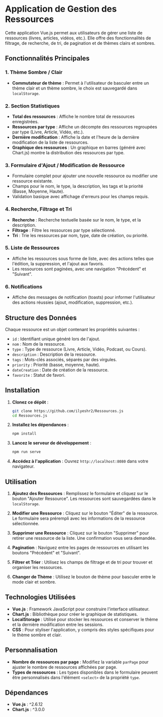 # Application de Gestion des Ressources

Cette application Vue.js permet aux utilisateurs de gérer une liste de ressources (livres, articles, vidéos, etc.). Elle offre des fonctionnalités de filtrage, de recherche, de tri, de pagination et de thèmes clairs et sombres.

## Fonctionnalités Principales

### 1. Thème Sombre / Clair
- **Commutateur de thème** : Permet à l'utilisateur de basculer entre un thème clair et un thème sombre, le choix est sauvegardé dans `localStorage`.

### 2. Section Statistiques
- **Total des ressources** : Affiche le nombre total de ressources enregistrées.
- **Ressources par type** : Affiche un décompte des ressources regroupées par type (Livre, Article, Vidéo, etc.).
- **Dernière modification** : Affiche la date et l'heure de la dernière modification de la liste de ressources.
- **Graphique des ressources** : Un graphique en barres (généré avec Chart.js) montre la distribution des ressources par type.

### 3. Formulaire d'Ajout / Modification de Ressource
- Formulaire complet pour ajouter une nouvelle ressource ou modifier une ressource existante.
- Champs pour le nom, le type, la description, les tags et la priorité (Basse, Moyenne, Haute).
- Validation basique avec affichage d'erreurs pour les champs requis.

### 4. Recherche, Filtrage et Tri
- **Recherche** : Recherche textuelle basée sur le nom, le type, et la description.
- **Filtrage** : Filtre les ressources par type sélectionné.
- **Tri** : Trie les ressources par nom, type, date de création, ou priorité.

### 5. Liste de Ressources
- Affiche les ressources sous forme de liste, avec des actions telles que l'édition, la suppression, et l'ajout aux favoris.
- Les ressources sont paginées, avec une navigation "Précédent" et "Suivant".

### 6. Notifications
- Affiche des messages de notification (toasts) pour informer l'utilisateur des actions réussies (ajout, modification, suppression, etc.).

## Structure des Données

Chaque ressource est un objet contenant les propriétés suivantes :
- `id` : Identifiant unique généré lors de l'ajout.
- `nom` : Nom de la ressource.
- `type` : Type de ressource (Livre, Article, Vidéo, Podcast, ou Cours).
- `description` : Description de la ressource.
- `tags` : Mots-clés associés, séparés par des virgules.
- `priority` : Priorité (basse, moyenne, haute).
- `dateCreation` : Date de création de la ressource.
- `favorite` : Statut de favori.

## Installation

1. **Clonez ce dépôt** :
   ```bash
   git clone https://github.com/ilyeshr2/Ressources.js
   cd Ressources.js
   ```

2. **Installez les dépendances** :
   ```bash
   npm install
   ```

3. **Lancez le serveur de développement** :
   ```bash
   npm run serve
   ```

4. **Accédez à l'application** :
   Ouvrez `http://localhost:8080` dans votre navigateur.

## Utilisation

1. **Ajoutez des Ressources** :
   Remplissez le formulaire et cliquez sur le bouton "Ajouter Ressource". Les ressources sont sauvegardées dans le `localStorage`.

2. **Modifier une Ressource** :
   Cliquez sur le bouton "Éditer" de la ressource. Le formulaire sera prérempli avec les informations de la ressource sélectionnée.

3. **Supprimer une Ressource** :
   Cliquez sur le bouton "Supprimer" pour retirer une ressource de la liste. Une confirmation vous sera demandée.

4. **Pagination** :
   Naviguez entre les pages de ressources en utilisant les boutons "Précédent" et "Suivant".

5. **Filtrer et Trier** :
   Utilisez les champs de filtrage et de tri pour trouver et organiser les ressources.

6. **Changer de Thème** :
   Utilisez le bouton de thème pour basculer entre le mode clair et sombre.

## Technologies Utilisées

- **Vue.js** : Framework JavaScript pour construire l'interface utilisateur.
- **Chart.js** : Bibliothèque pour créer le graphique de statistiques.
- **LocalStorage** : Utilisé pour stocker les ressources et conserver le thème et la dernière modification entre les sessions.
- **CSS** : Pour styliser l'application, y compris des styles spécifiques pour le thème sombre et clair.

## Personnalisation

- **Nombre de ressources par page** : Modifiez la variable `parPage` pour ajuster le nombre de ressources affichées par page.
- **Types de ressources** : Les types disponibles dans le formulaire peuvent être personnalisés dans l'élément `<select>` de la propriété `type`.

## Dépendances

- **Vue.js** : ^2.6.12
- **Chart.js** : ^3.0.0

